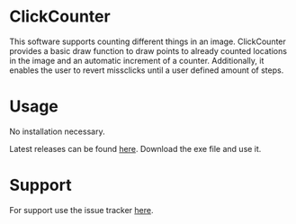 # ClickCounter
This software supports counting different things in an image. 
ClickCounter provides a basic draw function to draw points to already counted locations in the image and an automatic increment of a counter. 
Additionally, it enables the user to revert missclicks until a user defined amount of steps. 


# Usage
No installation necessary. 

Latest releases can be found [here](https://github.com/kedenk/ClickCounter/releases). 
Download the exe file and use it. 


# Support
For support use the issue tracker [here](https://github.com/kedenk/ClickCounter/issues). 
